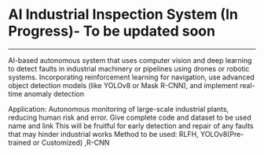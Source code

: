 # AI Industrial Inspection System (In Progress)- To be updated soon 
-------------------------------------------------------------------
AI-based autonomous system that uses computer vision and deep learning to detect faults in industrial machinery or pipelines using drones or robotic systems.
Incorporating reinforcement learning for navigation, use advanced object detection models (like YOLOv8 or Mask R-CNN), and implement real-time anomaly detection

Application: Autonomous monitoring of large-scale industrial plants, reducing human risk and error. Give complete code and dataset to be used name and link
This will be fruitful for early detection and repair of any faults that may hinder industrial works
Method to be used: RLFH, YOLOv8(Pre-trained or Customized) ,R-CNN
